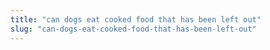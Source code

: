 ```yaml
---
title: "can dogs eat cooked food that has been left out"
slug: "can-dogs-eat-cooked-food-that-has-been-left-out"
---
```



